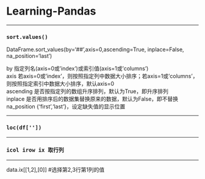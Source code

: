 # Learning-Pandas
----------------

### `sort.values()` <br>
DataFrame.sort_values(by=‘##’,axis=0,ascending=True, inplace=False, na_position=‘last’)  <br>

by	        指定列名(axis=0或’index’)或索引值(axis=1或’columns’) <br>
axis	      若axis=0或’index’，则按照指定列中数据大小排序；若axis=1或’columns’，则按照指定索引中数据大小排序，默认axis=0 <br>
ascending	  是否按指定列的数组升序排列，默认为True，即升序排列 <br>
inplace	    是否用排序后的数据集替换原来的数据，默认为False，即不替换 <br>
na_position	{‘first’,‘last’}，设定缺失值的显示位置 <br>

--------------------------------------------------------

### `loc(df[''])` <br>

----------

### `icol irow ix 取行列` <br>
----------
data.ix[[1,2],[0]]   #选择第2,3行第1列的值
